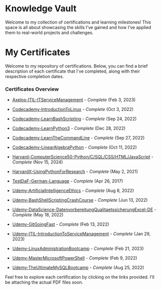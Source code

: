 # Knowledge Vault
Welcome to my collection of certifications and learning milestones! This space is all about showcasing the skills I’ve gained and how I’ve applied them to real-world projects and challenges.

# My Certificates

Welcome to my repository of certifications. Below, you can find a brief description of each certificate that I've completed, along with their respective completion dates.

### Certificates Overview

- [Axelos-ITIL-ITServiceManagement](Certificates/Axelos-ITIL-ITServiceManagement.pdf) - *Complete* (Feb 3, 2023)

- [Codecademy-IntroductionToLinux](Certificates/Codecademy-IntroductionToLinux.pdf) - *Complete* (Oct 3, 2022)

- [Codecademy-LearnBashScripting](Certificates/Codecademy-LearnBashScripting.pdf) - *Complete* (Sep 24, 2022)

- [Codecademy-LearnPython3](Certificates/Codecademy-LearnPython3.pdf) - *Complete* (Dec 28, 2022)

- [Codecademy-LearnTheCommandLine](Certificates/Codecademy-LearnTheCommandLine.pdf) - *Complete* (Sep 27, 2022)

- [Codecademy-LinearAlgebraPython](Certificates/Codecademy-LinearAlgebraPython.pdf) - *Complete* (Oct 11, 2022)

- [Harvard-ComputerScience50-Python/C/SQL/CSS/HTML/JavaScript](Certificates/Harvard-ComputerScience50.pdf) - *Complete* (Nov 15, 2024)

- [HarvardX-UsingPythonForResearch](Certificates/HarvardX-UsingPythonForResearch.pdf) - *Complete* (May 2, 2021)

- [TestDaF-German-Language](Certificates/TestDaF-German-Language.pdf) - *Complete* (Apr 26, 2017)

- [Udemy-ArtificialIntelligenceEthics](Certificates/Udemy-ArtificialIntelligenceEthics.pdf) - *Complete* (Aug 8, 2022)

- [Udemy-BashShellScriptingCrashCourse](Certificates/Udemy-BashShellScriptingCrashCourse.pdf) - *Complete* (Jun 13, 2022)

- [Udemy-DataScience-DatenvorbereitungQualitaetssicherungExcel-DE](Certificates/Udemy-DataScience-DatenvorbereitungQualitaetssicherungExcel-DE.pdf) - *Complete* (May 18, 2022)

- [Udemy-GitGoingFast](Certificates/Udemy-GitGoingFast.pdf) - *Complete* (Feb 13, 2022)

- [Udemy-ITIL-IntroductionToServiceManagement](Certificates/Udemy-ITIL-IntroductionToServiceManagement.pdf) - *Complete* (Jan 29, 2023)

- [Udemy-LinuxAdministrationBootcamp](Certificates/Udemy-LinuxAdministrationBootcamp.pdf) - *Complete* (Feb 21, 2023)

- [Udemy-MasterMicrosoftPowerShell](Certificates/Udemy-MasterMicrosoftPowerShell.pdf) - *Complete* (Feb 9, 2022)

- [Udemy-TheUltimateMySQLBootcamp](Certificates/Udemy-TheUltimateMySQLBootcamp.pdf) - *Complete* (Aug 25, 2022)

Feel free to explore each certification by clicking on the links provided. I'll be attaching the actual PDF files soon.


